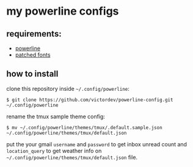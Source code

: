 # my powerline configs

## requirements:
- [powerline](http://powerline.readthedocs.io/en/master/installation.html)
- [patched fonts](https://github.com/powerline/fonts)

## how to install

clone this repository inside `~/.config/powerline`:
```shell
$ git clone https://github.com/victordev/powerline-config.git ~/.config/powerline
```

rename the tmux sample theme config:
```shell
$ mv ~/.config/powerline/themes/tmux/.default.sample.json ~/.config/powerline/themes/tmux/default.json
````

put the your gmail `username` and `password` to get inbox unread count and `location_query` to get weather info on `~/.config/powerline/themes/tmux/default.json` file.
